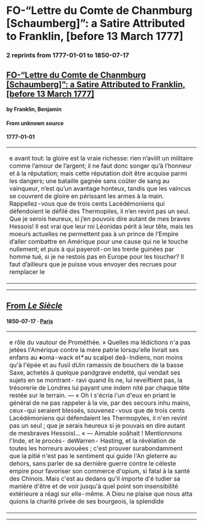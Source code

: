 
# FO-“Lettre du Comte de Chanmburg [Schaumberg]”: a Satire Attributed to Franklin, [before 13 March 1777]

### 2 reprints from 1777-01-01 to 1850-07-17

## [FO-“Lettre du Comte de Chanmburg [Schaumberg]”: a Satire Attributed to Franklin, [before 13 March 1777]](https://founders.archives.gov/documents/Franklin/01-23-02-0310)

#### by Franklin, Benjamin

#### From unknown source

#### 1777-01-01

<table style="width: 100%;"><tr><td style="width: 50%">

e avant tout: la gloire est la vraie richesse: rien n’avilit un militaire comme l’amour de l’argent; il ne faut donc songer qu’à l’honneur et à la réputation; mais cette réputation doit être acquise parmi les dangers; une bataille gagnée sans coûter de sang au vainqueur, n’est qu’un avantage honteux, tandis que les vaincus se couvrent de gloire en périssant les armes à la main. Rappellez-vous que de trois cents Lacédémoniens qui défendoient le défilé des Thermopiles, il n’en revint pas un seul. Que je serois heureux, si j’en pouvois dire autant de mes braves Hessois! Il est vrai que leur roi Léonidas périt à leur tête, mais les moeurs actuelles ne permettent pas à un prince de l’Empire d’aller combattre en Amérique pour une cause qui ne le touche nullement; et puis à qui payeroit-on les trente guinées par homme tué, si je ne restois pas en Europe pour les toucher? Il faut d’ailleurs que je puisse vous envoyer des recrues pour remplacer le
</td></tr></table>

---

## [From _Le Siècle_](http://data.theeuropeanlibrary.org/BibliographicResource/3000113976436)

#### 1850-07-17 &middot; [Paris](http://dbpedia.org/resource/Paris)

<table style="width: 100%;"><tr><td style="width: 50%">

e rôle du vautour de Prométhée. » Quelles ma lédictions n&#x27;a pas jetées l&#x27;Amérique contre la mère patrie lorsqu&#x27;elle livrait ses enfans au ♦oma-wack et*au scalpel deâ-Indiens, non moins qu&#x27;à l&#x27;épée et au fusil dUin ramassis de bouchers de la basse Saxe, achetés à quelque pandgrave endetté, qui vendait ses sujets en se montrant- ravi quand ils ne, lui reveiftient pas, la trésorerie de Londres lui payant une indem nité par chaque tête restée sur le terrain. — « Oh I s&#x27;écria l&#x27;un d&#x27;eux en priant le général de ne pas rappeler à la vie, par des secours inhu mains, ceux-qui seraient blessés, souvenez-vous que de trois cents Lacédémoniens qui défendaient les Thermopyles, il n&#x27;en revint pas un seul ; que je serais heureux si je pouvais en dire autant de mesbraves Hessoisl... « — Aimable soâhait ! Mentionnons l&#x27;Inde, et le procès- deWarren- Hasting, et la révélation de toutes les horreurs avouées ; c&#x27;est prouver surabondamment que la pitié n&#x27;est pas le sentiment qui guide l&#x27;An gleterre au dehors, sans parler de sa dernière guerre contre le céleste empire pour favoriser son commerce d&#x27;opium, si fatal à la santé des Chinois. Mais c&#x27;est au dedans qu&#x27;il importe d&#x27;é tudier sa manière d&#x27;être et de voir jusqu&#x27;à quel point son insensibilité extérieure a réagi sur elle-même. A Dieu ne plaise que nous atta quions la charité privée de ses bourgeois, la splendide 
</td></tr></table>

---

